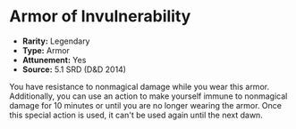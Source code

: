 # Armor of Invulnerability

- **Rarity:** Legendary
- **Type:** Armor
- **Attunement:** Yes
- **Source:** 5.1 SRD (D&D 2014)

You have resistance to nonmagical damage while you wear this armor. Additionally, you can use an action to make yourself immune to nonmagical damage for 10 minutes or until you are no longer wearing the armor. Once this special action is used, it can't be used again until the next dawn.
